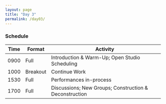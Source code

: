 ```yaml
---
layout: page
title: "Day 3"
permalink: /day03/
---
```


### Schedule

| Time | Format   | Activity                                                   |
| ---- | -------- | ---------------------------------------------------------- |
| 0900 | Full     | Introduction &amp; Warm-Up; Open Studio Scheduling         |
| 1000 | Breakout | Continue Work                                              |
| 1530 | Full     | Performances in-process                                    |
| 1700 | Full     | Discussions; New Groups; Construction &amp; Deconstruction |
